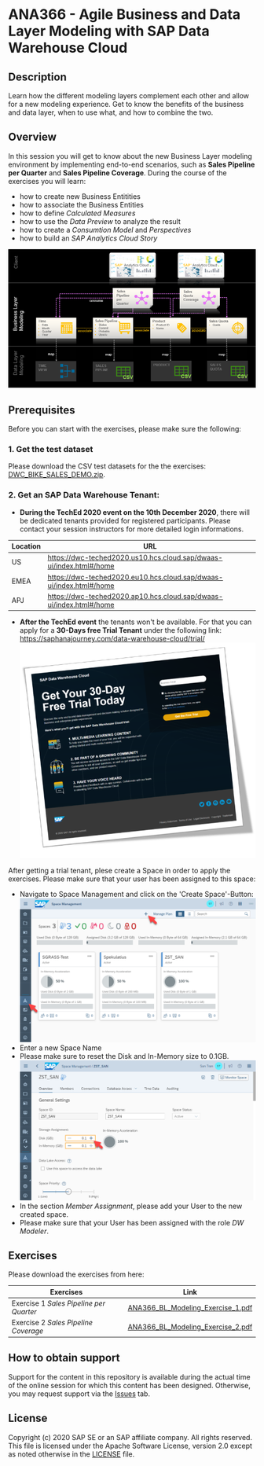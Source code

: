 # ANA366 - Agile Business and Data Layer Modeling with SAP Data Warehouse Cloud

## Description

Learn how the different modeling layers complement each other and allow for a new modeling experience. Get to know the benefits of the business and data layer, when to use what, and how to combine the two.

## Overview

In this session you will get to know about the new Business Layer modeling environment by implementing end-to-end scenarios, such as **Sales Pipeline per Quarter** and **Sales Pipeline Coverage**. During the course of the exercises you will learn:
- how to create new Business Entitities
- how to associate the Business Entities
- how to define *Calculated Measures*
- how to use the *Data Preview* to analyze the result
- how to create a *Consumtion Model* and *Perspectives* 
- how to build an *SAP Analytics Cloud Story* 

![Exercise Overview](/images/exercise_overview.png)

## Prerequisites
Before you can start with the exercises, please make sure the following:

### 1. Get the test dataset
Please download the CSV test datasets for the the exercises: [DWC_BIKE_SALES_DEMO.zip](/csv_dataset/DWC_BIKE_SALES_DEMO.zip).

### 2. Get an SAP Data Warehouse Tenant:
- **During the TechEd 2020 event on the 10th December 2020**, there will be dedicated tenants provided for registered participants.
Please contact your session instructors for more detailed login informations.

Location | URL
---------|-----
US | https://dwc-teched2020.us10.hcs.cloud.sap/dwaas-ui/index.html#/home
EMEA | https://dwc-teched2020.eu10.hcs.cloud.sap/dwaas-ui/index.html#/home
APJ | https://dwc-teched2020.ap10.hcs.cloud.sap/dwaas-ui/index.html#/home


- **After the TechEd event** the tenants won't be available. For that you can apply for a **30-Days free Trial Tenant** under the following link:
https://saphanajourney.com/data-warehouse-cloud/trial/
![DWC_Free_Trial](/images/FreeDWCTrial.png)

After getting a trial tenant, plese create a Space in order to apply the exercises. 
Please make sure that your user has been assigned to this space:
- Navigate to Space Management and click on the 'Create Space'-Button:
  ![Create Space](/images/create_space.png)
- Enter a new Space Name
- Please make sure to reset the Disk and In-Memory size to 0.1GB.
  ![Resize Space](/images/resize_space.png)
- In the section *Member Assignment*, please add your User to the new created space.
- Please make sure that your User has been assigned with the role *DW Modeler*.

## Exercises
Please download the exercises from here:

Exercises | Link
---------|-----
Exercise 1 *Sales Pipeline per Quarter* | [ANA366_BL_Modeling_Exercise_1.pdf](exercises/ANA366_BL_Modeling_Exercise_1.pdf)
Exercise 2 *Sales Pipeline Coverage* | [ANA366_BL_Modeling_Exercise_2.pdf](exercises/ANA366_BL_Modeling_Exercise_2.pdf)


## How to obtain support

Support for the content in this repository is available during the actual time of the online session for which this content has been designed. Otherwise, you may request support via the [Issues](../../issues) tab.

## License
Copyright (c) 2020 SAP SE or an SAP affiliate company. All rights reserved. This file is licensed under the Apache Software License, version 2.0 except as noted otherwise in the [LICENSE](LICENSES/Apache-2.0.txt) file.
